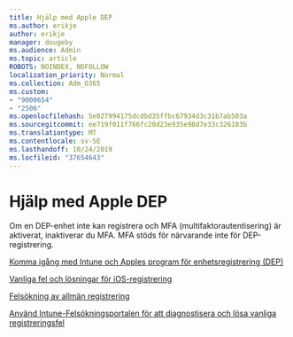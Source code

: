 ```yaml
---
title: Hjälp med Apple DEP
ms.author: erikje
author: erikje
manager: dougeby
ms.audience: Admin
ms.topic: article
ROBOTS: NOINDEX, NOFOLLOW
localization_priority: Normal
ms.collection: Adm_O365
ms.custom:
- "9000654"
- "2506"
ms.openlocfilehash: 5e027994175dcdbd35ffbc67934d3c31b7ab503a
ms.sourcegitcommit: ee719f011f766fc20d23e935e98d7e33c326183b
ms.translationtype: MT
ms.contentlocale: sv-SE
ms.lasthandoff: 10/24/2019
ms.locfileid: "37654643"
---
```

# <a name="help-with-apple-dep"></a>Hjälp med Apple DEP

Om en DEP-enhet inte kan registrera och MFA (multifaktorautentisering) är aktiverat, inaktiverar du MFA. MFA stöds för närvarande inte för DEP-registrering.

[Komma igång med Intune och Apples program för enhetsregistrering (DEP)](https://docs.microsoft.com/intune/enrollment/device-enrollment-program-enroll-ios)

[Vanliga fel och lösningar för iOS-registrering](https://docs.microsoft.com/intune/enrollment/troubleshoot-ios-enrollment-errors)

[Felsökning av allmän registrering](https://docs.microsoft.com/intune/enrollment/troubleshoot-device-enrollment-in-intune)

[Använd Intune-Felsökningsportalen för att diagnostisera och lösa vanliga registreringsfel](https://docs.microsoft.com/intune/fundamentals/help-desk-operators)


